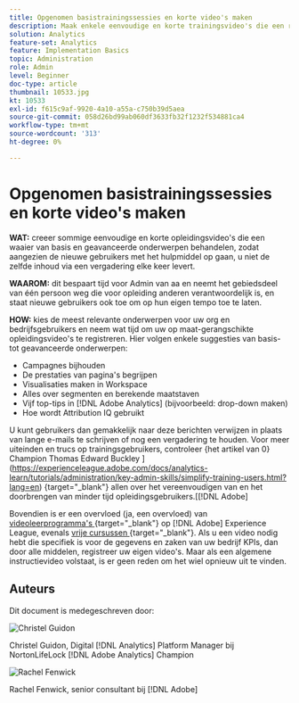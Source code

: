 ```yaml
---
title: Opgenomen basistrainingssessies en korte video's maken
description: Maak enkele eenvoudige en korte trainingsvideo's die een reeks eenvoudige en geavanceerde onderwerpen bestrijken, zodat nieuwe gebruikers steeds vaker met dit gereedschap werken en u niet steeds dezelfde inhoud via een vergadering levert.
solution: Analytics
feature-set: Analytics
feature: Implementation Basics
topic: Administration
role: Admin
level: Beginner
doc-type: article
thumbnail: 10533.jpg
kt: 10533
exl-id: f615c9af-9920-4a10-a55a-c750b39d5aea
source-git-commit: 058d26bd99ab060df3633fb32f1232f534881ca4
workflow-type: tm+mt
source-wordcount: '313'
ht-degree: 0%

---
```


# Opgenomen basistrainingssessies en korte video&#39;s maken

**WAT:** creeer sommige eenvoudige en korte opleidingsvideo&#39;s die een waaier van basis en geavanceerde onderwerpen behandelen, zodat aangezien de nieuwe gebruikers met het hulpmiddel op gaan, u niet de zelfde inhoud via een vergadering elke keer levert.

**WAAROM:** dit bespaart tijd voor Admin van aa en neemt het gebiedsdeel van één persoon weg die voor opleiding anderen verantwoordelijk is, en staat nieuwe gebruikers ook toe om op hun eigen tempo toe te laten.

**HOW:** kies de meest relevante onderwerpen voor uw org en bedrijfsgebruikers en neem wat tijd om uw op maat-gerangschikte opleidingsvideo&#39;s te registreren. Hier volgen enkele suggesties van basis- tot geavanceerde onderwerpen:

* Campagnes bijhouden
* De prestaties van pagina&#39;s begrijpen
* Visualisaties maken in Workspace
* Alles over segmenten en berekende maatstaven
* Vijf top-tips in [!DNL Adobe Analytics] (bijvoorbeeld: drop-down maken)
* Hoe wordt Attribution IQ gebruikt

U kunt gebruikers dan gemakkelijk naar deze berichten verwijzen in plaats van lange e-mails te schrijven of nog een vergadering te houden. Voor meer uiteinden en trucs op trainingsgebruikers, controleer {het artikel van 0} Champion Thomas Edward Buckley ](https://experienceleague.adobe.com/docs/analytics-learn/tutorials/administration/key-admin-skills/simplify-training-users.html?lang=en) {target="_blank"} allen over het vereenvoudigen van en het doorbrengen van minder tijd opleidingsgebruikers.[[!DNL Adobe] 

Bovendien is er een overvloed (ja, een overvloed) van [ videoleerprogramma&#39;s ](https://experienceleague.adobe.com/docs/analytics-learn/tutorials/overview.html) {target="_blank"} op [!DNL Adobe] Experience League, evenals [ vrije cursussen ](https://experienceleague.adobe.com/?lang=en#dashboard/learning) {target="_blank"}. Als u een video nodig hebt die specifiek is voor de gegevens en zaken van uw bedrijf KPIs, dan door alle middelen, registreer uw eigen video&#39;s. Maar als een algemene instructievideo volstaat, is er geen reden om het wiel opnieuw uit te vinden.

## Auteurs

Dit document is medegeschreven door:

![ Christel Guidon ](assets/Christel-Headshot-150.png)

Christel Guidon, Digital [!DNL Analytics] Platform Manager bij NortonLifeLock
[!DNL Adobe Analytics] Champion

![ Rachel Fenwick ](assets/Rachel-Fenwick-150.png)

Rachel Fenwick, senior consultant bij [!DNL Adobe]
